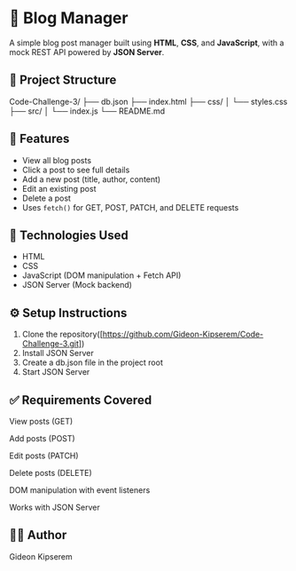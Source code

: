 
# 📝 Blog Manager

A simple blog post manager built using **HTML**, **CSS**, and **JavaScript**, with a mock REST API powered by **JSON Server**.




## 📂 Project Structure

Code-Challenge-3/
├── db.json
├── index.html
├── css/
│   └── styles.css
├── src/
│   └── index.js
└── README.md



## 🚀 Features

- View all blog posts
- Click a post to see full details
- Add a new post (title, author, content)
- Edit an existing post
- Delete a post
- Uses `fetch()` for GET, POST, PATCH, and DELETE requests

## 🧰 Technologies Used

- HTML
- CSS
- JavaScript (DOM manipulation + Fetch API)
- JSON Server (Mock backend)


## ⚙️ Setup Instructions

 1. Clone the repository([https://github.com/Gideon-Kipserem/Code-Challenge-3.git])
 2. Install JSON Server
 3. Create a db.json file in the project root
 4. Start JSON Server


 ## ✅ Requirements Covered

 View posts (GET)

 Add posts (POST)

 Edit posts (PATCH)

 Delete posts (DELETE)

 DOM manipulation with event listeners

 Works with JSON Server

 ## 👨‍💻 Author
Gideon Kipserem